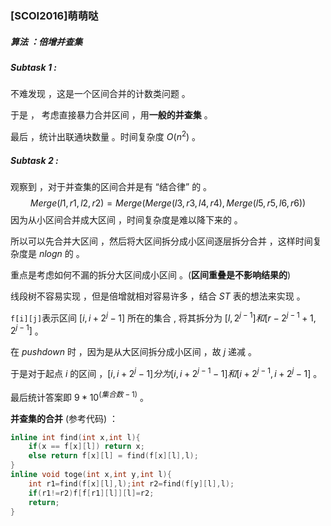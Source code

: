 ### [SCOI2016]萌萌哒

##### 算法 ：倍增并查集

##### $Subtask$  $1$ :

不难发现 ，这是一个区间合并的计数类问题 。

于是 ， 考虑直接暴力合并区间 ，用**一般的并查集** 。

最后 ，统计出联通块数量 。时间复杂度 $O(n^2)$ 。

##### $Subtask$  $2$ :

观察到 ，对于并查集的区间合并是有 “结合律” 的 。
$$
Merge(l1,r1,l2,r2)=Merge(Merge(l3,r3,l4,r4),Merge(l5,r5,l6,r6))
$$
因为从小区间合并成大区间 ，时间复杂度是难以降下来的 。

所以可以先合并大区间 ，然后将大区间拆分成小区间逐层拆分合并 ，这样时间复杂度是 $nlogn$ 的 。

重点是考虑如何不漏的拆分大区间成小区间 。(**区间重叠是不影响结果的**)

线段树不容易实现 ，但是倍增就相对容易许多 ，结合 $ST$ 表的想法来实现 。

`f[i][j]`表示区间 $[i , i + 2 ^ {j} - 1]$ 所在的集合 , 将其拆分为 $[l, 2^{j-1}] 和 [r - 2^{j-1}+1,2^{j-1}]$ 。

在 $pushdown$ 时 ，因为是从大区间拆分成小区间 ，故 $j$ 递减 。

于是对于起点 $i$ 的区间 ，$[i,i+2^{j}-1] 分为 [i,i+2^{j-1}-1] 和[i+2^{j-1},i+2^{j}-1]$ 。

最后统计答案即 $9 * 10^{(集合数 - 1)}$ 。

 **并查集的合并** (参考代码) ：

```cpp
inline int find(int x,int l){
	if(x == f[x][l]) return x;
	else return f[x][l] = find(f[x][l],l);
}
inline void toge(int x,int y,int l){
	int r1=find(f[x][l],l);int r2=find(f[y][l],l);
	if(r1!=r2)f[f[r1][l]][l]=r2;
	return;
}
```



